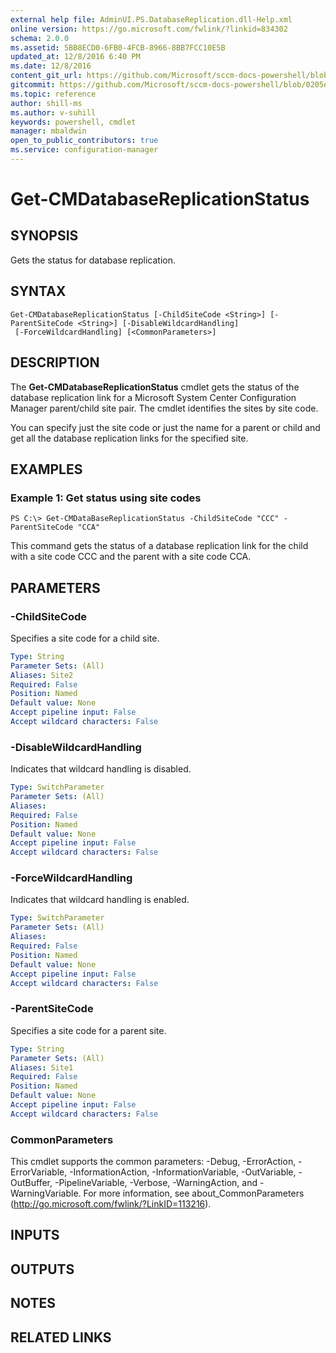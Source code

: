 ```yaml
---
external help file: AdminUI.PS.DatabaseReplication.dll-Help.xml
online version: https://go.microsoft.com/fwlink/?linkid=834302
schema: 2.0.0
ms.assetid: 5BB8ECD0-6FB0-4FCB-8966-8BB7FCC10E5B
updated_at: 12/8/2016 6:40 PM
ms.date: 12/8/2016
content_git_url: https://github.com/Microsoft/sccm-docs-powershell/blob/live/sccm-cmdlets/ConfigurationManager/vlatest/Get-CMDataBaseReplicationStatus.md
gitcommit: https://github.com/Microsoft/sccm-docs-powershell/blob/0205e569abecf1b4e1b2b342947b87a3691b29a5/sccm-cmdlets/ConfigurationManager/vlatest/Get-CMDataBaseReplicationStatus.md
ms.topic: reference
author: shill-ms
ms.author: v-suhill
keywords: powershell, cmdlet
manager: mbaldwin
open_to_public_contributors: true
ms.service: configuration-manager
---
```


# Get-CMDatabaseReplicationStatus

## SYNOPSIS
Gets the status for database replication.

## SYNTAX

```
Get-CMDatabaseReplicationStatus [-ChildSiteCode <String>] [-ParentSiteCode <String>] [-DisableWildcardHandling]
 [-ForceWildcardHandling] [<CommonParameters>]
```

## DESCRIPTION
The **Get-CMDatabaseReplicationStatus** cmdlet gets the status of the database replication link for a Microsoft System Center Configuration Manager parent/child site pair.
The cmdlet identifies the sites by site code.

You can specify just the site code or just the name for a parent or child and get all the database replication links for the specified site.

## EXAMPLES

### Example 1: Get status using site codes
```
PS C:\> Get-CMDataBaseReplicationStatus -ChildSiteCode "CCC" -ParentSiteCode "CCA"
```

This command gets the status of a database replication link for the child with a site code CCC and the parent with a site code CCA.

## PARAMETERS

### -ChildSiteCode
Specifies a site code for a child site.

```yaml
Type: String
Parameter Sets: (All)
Aliases: Site2
Required: False
Position: Named
Default value: None
Accept pipeline input: False
Accept wildcard characters: False
```

### -DisableWildcardHandling
Indicates that wildcard handling is disabled.

```yaml
Type: SwitchParameter
Parameter Sets: (All)
Aliases: 
Required: False
Position: Named
Default value: None
Accept pipeline input: False
Accept wildcard characters: False
```

### -ForceWildcardHandling
Indicates that wildcard handling is enabled.

```yaml
Type: SwitchParameter
Parameter Sets: (All)
Aliases: 
Required: False
Position: Named
Default value: None
Accept pipeline input: False
Accept wildcard characters: False
```

### -ParentSiteCode
Specifies a site code for a parent site.

```yaml
Type: String
Parameter Sets: (All)
Aliases: Site1
Required: False
Position: Named
Default value: None
Accept pipeline input: False
Accept wildcard characters: False
```

### CommonParameters
This cmdlet supports the common parameters: -Debug, -ErrorAction, -ErrorVariable, -InformationAction, -InformationVariable, -OutVariable, -OutBuffer, -PipelineVariable, -Verbose, -WarningAction, and -WarningVariable. For more information, see about_CommonParameters (http://go.microsoft.com/fwlink/?LinkID=113216).

## INPUTS

## OUTPUTS

## NOTES

## RELATED LINKS


